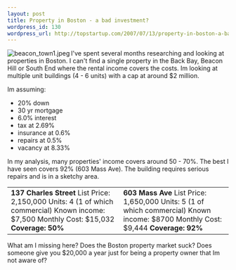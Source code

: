 ```yaml
--- 
layout: post
title: Property in Boston - a bad investment?
wordpress_id: 130
wordpress_url: http://topstartup.com/2007/07/13/property-in-boston-a-bad-investment/
---
```

<img src="http://topstartup.com/wp-content/uploads/2007/07/beacon_town1.thumbnail.jpeg" title="beacon_town1.jpeg" alt="beacon_town1.jpeg" align="left" />I've spent several months researching and looking at properties in Boston. I can't find a single property in the Back Bay, Beacon Hill or South End where the rental income covers the costs. Im looking at multiple unit buildings (4 - 6 units) with a cap at around $2 million.<!--more-->

Im assuming:
<ul>
	<li> 20% down</li>
	<li>30 yr mortgage</li>
	<li>6.0% interest</li>
	<li>tax at 2.69%</li>
	<li>insurance at 0.6%</li>
	<li>repairs at 0.5%</li>
	<li>vacancy at 8.33%</li>
</ul>
In my analysis, many properties' income covers around 50 - 70%. The best I have seen covers 92% (603 Mass Ave). The building requires serious repairs and is in a sketchy area.
<table>
<tr>
<td><strong>137 Charles Street</strong>
List Price: 2,150,000
Units: 4 (1 of which commercial)
Known income: $7,500
Monthly Cost: $15,032<strong>
Coverage: 50%
</strong></td>
<td><strong>603 Mass Ave</strong>
List Price: 1,650,000
Units: 5 (1 of which commercial)
Known income: $8700
Monthly Cost: $9,444
<strong>Coverage: 92% </strong></td>
</tr>
</table>
What am I missing here? Does the Boston property market suck? Does someone give you $20,000 a year just for being a property owner that Im not aware of?
